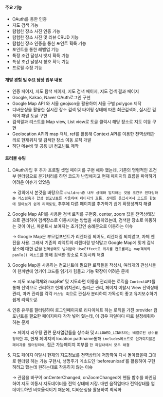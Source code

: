#### 주요 기능

- OAuth를 통한 인증
- 지도 검색 기능
- 탐험한 장소 사진 인증 기능
- 탐험한 장소 사진 및 리뷰 CRUD 기능
- 탐험한 장소 인증을 통한 포인트 획득 기능
- 포인트를 통한 레벨업 기능
- 특정 조건 달성시 뱃지 획득 기능
- 특정 조건 달성시 칭호 획득 기능
- 프로필 수정 기능

#### 개발 경험 및 주요 담당 업무 내용

- 인증 페이지, 지도 탐색 페이지, 지도 검색 페이지, 지도 검색 결과 페이지
- Google, Kakao, Naver OAuth로그인 구현
- Google Map API 와 서울 geojson을 활용하여 서울 구별 polygon 제작
- 디바운싱을 활용한 실시간 장소 검색 및 타이핑 상태에 따른 최근검색어, 실시간 검색어 패널 토글 구현
- 검색결과 리스트를 Map view, List view로 토글 클릭시 해당 장소로 지도 이동 구현
- Geolocation API와 map 객체, ref를 활용해 Context API를 이용한 전역상태관리로 현재위치 및 검색한 장소 이동 로직 개발
- 하단 메뉴바 및 공용 UI 컴포넌트 제작

#### 트러블 슈팅

1. OAuth가입 후 추가 프로필 셋업 페이지를 구현 해야 했는데, 기존의 명령적인 조건부 렌더링으로 분기처리를 하면 코드가 난잡해지고 현재 페이지의 흐름을 파악하기 어려운 이슈가 있었음

   → 강의에서 본것을 바탕으로 `children중 내부 상태와 일치하는 것을 조건부 렌더링하는 커스텀훅과 합성 컴포넌트를 사용하여 페이지의 흐름, 상태를 응집시켜서 코드를 한눈에 알아보기 쉽게 리팩토링`, 추후에 다른 페이지를 추가하기 쉽게 확장성까지 해결

2. Google Map API를 사용한 검색 로직를 구현중, center, zoom 값을 전역상태값으로 관리하여 검색장소로 이동시키는 방법을 사용하였는데, 검색한 장소로 이동하는 것이 아닌, 마운트시 보여지는 초기값인 숭례문으로 이동하는 이슈

   → Google Map은 부모컴포넌트가 리렌더링 되어도, 리렌더링 되지않고, 자체 엔진을 사용. 그래서 기존의 리액트의 리렌더링 방식말고 Google Map에 맞게 검색 장소에 대한 값을 `전역상태로 넘겨받아 UseEffect로 위치를 컨트롤하는 map객체의 panTo() 메소드`를 통해 검색한 장소로 이동시켜 해결

3. Google Map을 사용하는 컴포넌트에 필요한 로직들을 작성시, 여러개의 관심사들이 한꺼번에 엉키어 코드를 읽기가 힘들고 기능 확장이 어려운 문제

   → 지도 map객체와 mapRef 및 지도화면 이동을 관리하는 로직을 `ContextAPI`를 통해 전역으로 관리하고 현재 위치관리, 폴리곤 관리, 페이지 이탈시 View 전역상태관리, 마커 관리를 각각 `커스텀 훅`으로 관심사 분리하여 가독성이 좋고 유지보수하기 쉽게 리팩토링.

4. 인증 유무를 필터링하여 로그인페이지로 리다이렉트 하는 로직을 가진 provider 컴포넌트를 필요한 페이지마다 각각 넣어 줬는데, 이 경우 파일마다 따로 설정해줘야하는 문제

   → 페이지 라우팅 관련 문자열값들을 상수화 및 `ALLOWED_LINKS라는 배열로된 상수를 정의`한 후, 현재 페이지의 location pathname통해 `includes메소드로 인가되지않은 페이지를 필터링하여`, 접근 가능페이지 여부를 `한 파일내에서 모두 해결`

5. 지도 페이지 이탈시 현재의 지도정보를 전역상태에 저장하여 다시 돌아왔을때 그대로 렌더링 하는 기능 구현시, 생명주기 메소드인 ‘beforeunload’를 활용하여 구현하려고 했는데 원하는대로 작동하지 않는 이슈

   → 관점을 바꾸어 onCenterChanged, onZoomChanged에 핸들 함수를 바인딩하여 지도 이동시 지도데이터를 전역 상태에 저장. 매번 움직임마다 전역상태를 업데이트하면 비효율적이기 때문에, 디바운싱을 활용하여 최적화
